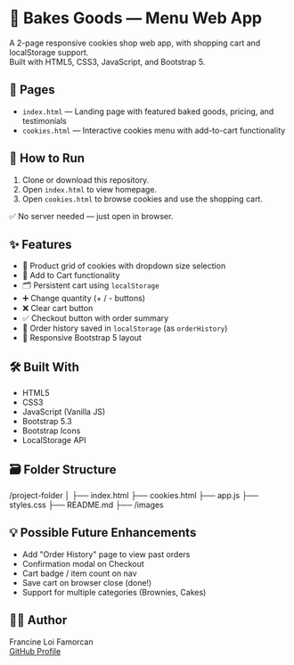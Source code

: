 # 🍪 Bakes Goods — Menu Web App

A 2-page responsive cookies shop web app, with shopping cart and localStorage support.  
Built with HTML5, CSS3, JavaScript, and Bootstrap 5. 

## 📄 Pages

- `index.html` — Landing page with featured baked goods, pricing, and testimonials
- `cookies.html` — Interactive cookies menu with add-to-cart functionality

## 🚀 How to Run

1. Clone or download this repository.
2. Open `index.html` to view homepage.
3. Open `cookies.html` to browse cookies and use the shopping cart.

✅ No server needed — just open in browser.

## ✨ Features

- 🍪 Product grid of cookies with dropdown size selection
- 🛒 Add to Cart functionality
- 🗂 Persistent cart using `localStorage`
- ➕ Change quantity (+ / - buttons)
- ❌ Clear cart button
- ✅ Checkout button with order summary
- 💾 Order history saved in `localStorage` (as `orderHistory`)
- 🎨 Responsive Bootstrap 5 layout

## 🛠 Built With

- HTML5
- CSS3
- JavaScript (Vanilla JS)
- Bootstrap 5.3
- Bootstrap Icons
- LocalStorage API

## 🗃 Folder Structure
/project-folder
│
├── index.html
├── cookies.html
├── app.js
├── styles.css
├── README.md
├── /images


## 💡 Possible Future Enhancements

- Add "Order History" page to view past orders
- Confirmation modal on Checkout
- Cart badge / item count on nav
- Save cart on browser close (done!)
- Support for multiple categories (Brownies, Cakes)

## 👩‍💻 Author

Francine Loi Famorcan  
[GitHub Profile](https://github.com/AstroCodeMir)


